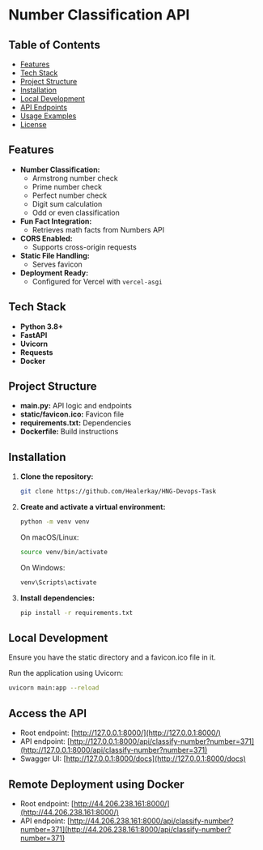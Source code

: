 # Number Classification API

## Table of Contents

- [Features](#features)
- [Tech Stack](#tech-stack)
- [Project Structure](#project-structure)
- [Installation](#installation)
- [Local Development](#local-development)
- [API Endpoints](#api-endpoints)
- [Usage Examples](#usage-examples)
- [License](#license)

## Features

- **Number Classification:**  
  - Armstrong number check
  - Prime number check
  - Perfect number check
  - Digit sum calculation
  - Odd or even classification
- **Fun Fact Integration:**  
  - Retrieves math facts from Numbers API
- **CORS Enabled:**  
  - Supports cross-origin requests
- **Static File Handling:**  
  - Serves favicon
- **Deployment Ready:**  
  - Configured for Vercel with `vercel-asgi`

## Tech Stack

- **Python 3.8+**
- **FastAPI**
- **Uvicorn**
- **Requests**
- **Docker**

## Project Structure

- **main.py:** API logic and endpoints
- **static/favicon.ico:** Favicon file
- **requirements.txt:** Dependencies
- **Dockerfile:** Build instructions

## Installation

1. **Clone the repository:**

   ```bash
   git clone https://github.com/Healerkay/HNG-Devops-Task  
   ```

2. **Create and activate a virtual environment:**

   ```bash
   python -m venv venv
   ```

   On macOS/Linux:
   ```bash
   source venv/bin/activate
   ```

   On Windows:
   ```bash
   venv\Scripts\activate
   ```

3. **Install dependencies:**

   ```bash
   pip install -r requirements.txt
   ```

## Local Development

Ensure you have the static directory and a favicon.ico file in it.

Run the application using Uvicorn:
```bash
uvicorn main:app --reload
```

## Access the API

- Root endpoint: [http://127.0.0.1:8000/](http://127.0.0.1:8000/)
- API endpoint: [http://127.0.0.1:8000/api/classify-number?number=371](http://127.0.0.1:8000/api/classify-number?number=371)
- Swagger UI: [http://127.0.0.1:8000/docs](http://127.0.0.1:8000/docs)

## Remote Deployment using Docker

- Root endpoint: [http://44.206.238.161:8000/](http://44.206.238.161:8000/)
- API endpoint: [http://44.206.238.161:8000/api/classify-number?number=371](http://44.206.238.161:8000/api/classify-number?number=371)

